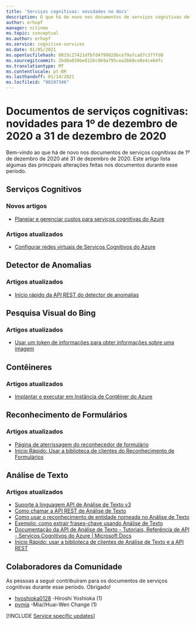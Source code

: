 ```yaml
---
title: 'Serviços cognitivas: novidades no docs'
description: O que há de novo nos documentos de serviços cognitivas de 1º de dezembro de 2020 a 31 de dezembro de 2020.
author: erhopf
manager: nitinme
ms.topic: conceptual
ms.author: erhopf
ms.service: cognitive-services
ms.date: 01/05/2021
ms.openlocfilehash: 8833c27421dfbfd4799828bce79afcad7c377fd8
ms.sourcegitcommit: 2bd0a039be8126c969a795cea3b60ce8e4ce64fc
ms.translationtype: MT
ms.contentlocale: pt-BR
ms.lasthandoff: 01/14/2021
ms.locfileid: "98197346"
---
```

# <a name="cognitive-services-docs-whats-new-for-december-1-2020---december-31-2020"></a>Documentos de serviços cognitivas: novidades para 1º de dezembro de 2020 a 31 de dezembro de 2020

Bem-vindo ao que há de novo nos documentos de serviços cognitivas de 1º de dezembro de 2020 até 31 de dezembro de 2020. Este artigo lista algumas das principais alterações feitas nos documentos durante esse período.

## <a name="cognitive-services"></a>Serviços Cognitivos

### <a name="new-articles"></a>Novos artigos

- [Planejar e gerenciar custos para serviços cognitivas do Azure](plan-manage-costs.md)

### <a name="updated-articles"></a>Artigos atualizados

- [Configurar redes virtuais de Serviços Cognitivos do Azure](cognitive-services-virtual-networks.md)

## <a name="anomaly-detector"></a>Detector de Anomalias

### <a name="updated-articles"></a>Artigos atualizados

- [Início rápido da API REST do detector de anomalias](https://docs.microsoft.com/azure/cognitive-services/anomaly-detector/quickstarts/client-libraries?tabs=windows&pivots=rest-api)

## <a name="bing-visual-search"></a>Pesquisa Visual do Bing

### <a name="updated-articles"></a>Artigos atualizados

- [Usar um token de informações para obter informações sobre uma imagem](/azure/cognitive-services/bing-visual-search/use-insights-token)

## <a name="containers"></a>Contêineres

### <a name="updated-articles"></a>Artigos atualizados

- [Implantar e executar em Instância de Contêiner do Azure](/azure/cognitive-services/containers/azure-container-instance-recipe)

## <a name="form-recognizer"></a>Reconhecimento de Formulários

### <a name="updated-articles"></a>Artigos atualizados

- [Página de aterrissagem do reconhecedor de formulário](/azure/cognitive-services/form-recognizer/)
- [Início Rápido: Usar a biblioteca de clientes do Reconhecimento de Formulários](/azure/cognitive-services/form-recognizer/quickstarts/client-library)

## <a name="text-analytics"></a>Análise de Texto

### <a name="updated-articles"></a>Artigos atualizados

- [Suporte à linguagem API de Análise de Texto v3](/azure/cognitive-services/text-analytics/language-support)
- [Como chamar a API REST de Análise de Texto](/azure/cognitive-services/text-analytics/how-tos/text-analytics-how-to-call-api)
- [Como usar o reconhecimento de entidade nomeada no Análise de Texto](/azure/cognitive-services/text-analytics/how-tos/text-analytics-how-to-entity-linking)
- [Exemplo: como extrair frases-chave usando Análise de Texto](/azure/cognitive-services/text-analytics/how-tos/text-analytics-how-to-keyword-extraction)
- [Documentação da API de Análise de Texto - Tutoriais, Referência de API - Serviços Cognitivos do Azure | Microsoft Docs](/azure/cognitive-services/text-analytics/)
- [Início Rápido: usar a biblioteca de clientes de Análise de Texto e a API REST](/azure/cognitive-services/text-analytics/quickstarts/client-libraries-rest-api)

## <a name="community-contributors"></a>Colaboradores da Comunidade

As pessoas a seguir contribuíram para os documentos de serviços cognitivas durante esse período. Obrigado!

- [hyoshioka0128](https://github.com/hyoshioka0128) -Hiroshi Yoshioka (1)
- [pymia](https://github.com/pymia) -Mia//Huai-Wen Change (1)

[!INCLUDE [Service specific updates](./includes/service-specific-updates.md)]
